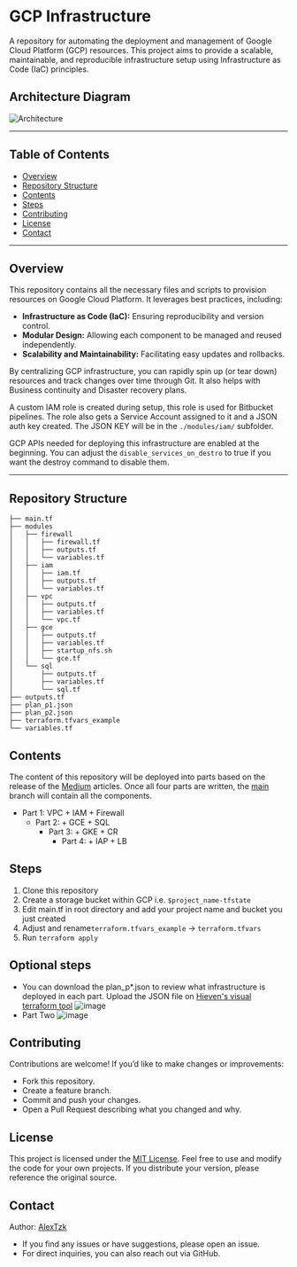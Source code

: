 # GCP Infrastructure

A repository for automating the deployment and management of Google Cloud Platform (GCP) resources. This project aims to provide a scalable, maintainable, and reproducible infrastructure setup using Infrastructure as Code (IaC) principles.

## Architecture Diagram
![Architecture](https://github.com/user-attachments/assets/5565533a-381b-426e-aecf-c408a8dc8159)

---

## Table of Contents

- [Overview](#overview)
- [Repository Structure](#repository-structure)
- [Contents](#contents)
- [Steps](#steps)
- [Contributing](#contributing)
- [License](#license) 
- [Contact](#contact)
---

## Overview

This repository contains all the necessary files and scripts to provision resources on Google Cloud Platform. It leverages best practices, including:

- **Infrastructure as Code (IaC):** Ensuring reproducibility and version control.
- **Modular Design:** Allowing each component to be managed and reused independently.
- **Scalability and Maintainability:** Facilitating easy updates and rollbacks.

By centralizing GCP infrastructure, you can rapidly spin up (or tear down) resources and track changes over time through Git. It also helps with Business continuity and Disaster recovery plans. 

A custom IAM role is created during setup, this role is used for Bitbucket pipelines. The role also gets a Service Account assigned to it and a JSON auth key created. The JSON KEY will be in the `./modules/iam/` subfolder. 

GCP APIs needed for deploying this infrastructure are enabled at the beginning. You can adjust the `disable_services_on_destro` to true if you want the destroy command to disable them. 

---

## Repository Structure
```
├── main.tf
├── modules
│   ├── firewall
│   │   ├── firewall.tf
│   │   ├── outputs.tf
│   │   └── variables.tf
│   ├── iam
│   │   ├── iam.tf
│   │   ├── outputs.tf
│   │   └── variables.tf
│   ├── vpc
│   │   ├── outputs.tf
│   │   ├── variables.tf
│   │   └── vpc.tf
│   ├── gce
│   │   ├── outputs.tf
│   │   ├── variables.tf
│   │   ├── startup_nfs.sh
│   │   └── gce.tf
│   └── sql
│       ├── outputs.tf
│       ├── variables.tf
│       └── sql.tf
├── outputs.tf
├── plan_p1.json
├── plan_p2.json
├── terraform.tfvars_example
└── variables.tf
```

## Contents
The content of this repository will be deployed into parts based on the release of the [Medium](https://medium.com/@alexandrumarius) articles. Once all four parts are written, the [main](https://github.com/AlexTzk/gcp-infrastructure/tree/main) branch will contain all the components. 

- Part 1: VPC + IAM + Firewall
  - Part 2:  + GCE + SQL
    - Part 3:  + GKE + CR
      - Part 4:  + IAP + LB

## Steps
1. Clone this repository
2. Create a storage bucket within GCP i.e. `$project_name-tfstate`
3. Edit main.tf in root directory and add your project name and bucket you just created 
4. Adjust and rename`terraform.tfvars_example` -> `terraform.tfvars`
5. Run `terraform apply` 

## Optional steps
* You can download the plan_p*.json to review what infrastructure is deployed in each part. Upload the JSON file on [Hieven's visual terraform tool](https://hieven.github.io/terraform-visual/)
![image](https://github.com/user-attachments/assets/a3140c20-aa65-4ed2-9330-4efa6ffc6709)
* Part Two
![image](https://github.com/user-attachments/assets/782458d7-a441-4974-853e-e543db05e3df)

## Contributing
Contributions are welcome! If you’d like to make changes or improvements:
-   Fork this repository.
-   Create a feature branch.
-   Commit and push your changes.
-   Open a Pull Request describing what you changed and why.

## License

This project is licensed under the [MIT License](LICENSE). Feel free to use and modify the code for your own projects. If you distribute your version, please reference the original source.

## Contact
Author: [AlexTzk](https://github.com/AlexTzk/)

* If you find any issues or have suggestions, please open an issue.
* For direct inquiries, you can also reach out via GitHub.
